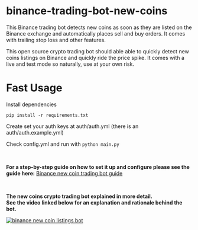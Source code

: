 # binance-trading-bot-new-coins
This Binance trading bot detects new coins as soon as they are listed on the Binance exchange and automatically places sell and buy orders. 
It comes with trailing stop loss and other features.

This open source crypto trading bot should able able to quickly detect new coins listings on Binance and quickly ride the price spike. 
It comes with a live and test mode so naturally, use at your own risk.

# Fast Usage

Install dependencies

```
pip install -r requirements.txt
```

Create set your auth keys at auth/auth.yml (there is an auth/auth.example.yml)

Check config.yml and run with `python main.py`



<p>&nbsp;</p>

**For a step-by-step guide on how to set it up and configure please see the guide here:** [Binance new coin trading bot guide](https://www.cryptomaton.org/2021/08/15/coding-a-binance-trading-bot-that-detects-new-coins-the-moment-they-are-listed/)


<p>&nbsp;</p>

**The new coins crypto trading bot explained in more detail.<br> 
See the video linked below for an explanation and rationale behind the bot.**

[![binance new coin listings bot](https://img.youtube.com/vi/mIa9eQDhubs/0.jpg)](https://www.youtube.com/watch?v=mIa9eQDhubs)

